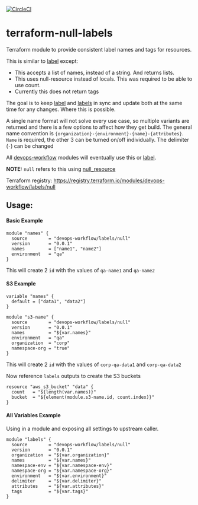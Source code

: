 [![CircleCI](https://circleci.com/gh/devops-workflow/terraform-null-labels.svg?style=svg)](https://circleci.com/gh/devops-workflow/terraform-null-labels)

# terraform-null-labels

Terraform module to provide consistent label names and tags for resources.

This is similar to [label](https://registry.terraform.io/modules/devops-workflow/label/local) except:
- This accepts a list of names, instead of a string. And returns lists.
- This uses null-resource instead of locals. This was required to be able to use count.
- Currently this does not return tags

The goal is to keep [label](https://registry.terraform.io/modules/devops-workflow/label/local) and [labels](https://registry.terraform.io/modules/devops-workflow/labels/null) in sync and update both at the same time for any changes. Where this is possible.

A single name format will not solve every use case, so multiple variants are returned and there is a few options to affect how they get build. The general name convention is `{organization}-{environment}-{name}-{attributes}`. `Name` is required, the other 3 can be turned on/off individually. The delimiter (`-`) can be changed

All [devops-workflow](https://registry.terraform.io/modules/devops-workflow) modules will eventually use this or [label](https://registry.terraform.io/modules/devops-workflow/label/local).

**NOTE:** `null` refers to this using [null_resource](https://www.terraform.io/docs/configuration/locals.html)

Terraform registry: https://registry.terraform.io/modules/devops-workflow/labels/null

## Usage:

#### Basic Example

```hcl
module "names" {
  source        = "devops-workflow/labels/null"
  version       = "0.0.1"
  names         = ["name1", "name2"]
  environment   = "qa"
}
```
This will create 2 `id` with the values of `qa-name1` and `qa-name2`

#### S3 Example

```hcl
variable "names" {
  default = ["data1", "data2"]
}

module "s3-name" {
  source        = "devops-workflow/labels/null"
  version       = "0.0.1"
  names         = "${var.names}"
  environment   = "qa"
  organization  = "corp"
  namespace-org = "true"
}
```
This will create 2 `id` with the values of `corp-qa-data1` and `corp-qa-data2`

Now reference `labels` outputs to create the S3 buckets

```hcl
resource "aws_s3_bucket" "data" {
  count   = "${length(var.names)}"
  bucket  = "${element(module.s3-name.id, count.index)}"
}
```

#### All Variables Example
Using in a module and exposing all settings to upstream caller.

```hcl
module "labels" {
  source        = "devops-workflow/labels/null"
  version       = "0.0.1"
  organization  = "${var.organization}"
  names         = "${var.names}"
  namespace-env = "${var.namespace-env}"
  namespace-org = "${var.namespace-org}"
  environment   = "${var.environment}"
  delimiter     = "${var.delimiter}"
  attributes    = "${var.attributes}"
  tags          = "${var.tags}"
}
```
